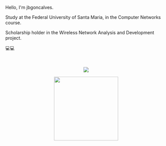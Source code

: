 Hello, I'm jbgoncalves.

Study at the Federal University of Santa Maria, in the Computer Networks course. 

Scholarship holder in the Wireless Network Analysis and Development project. 

💻💻
<!---
jbgoncalves/jbgoncalves is a ✨ special ✨ repository because its `README.md` (this file) appears on your GitHub profile.
You can click the Preview link to take a look at your changes.
--->

<!---
#Visualizações na página
--->

</br>
<p align="center">   <img alingn="center" src="https://profile-counter.glitch.me/jbgoncalvess/count.svg" /></p>


<div align="center">
  <div align="center">
  <a href="https://github.com/jbgoncalvess">
    <img height="200em" src="https://github-readme-stats.vercel.app/api?username=jbgoncalvess&show_icons=true&theme=merko&include_all_commits=true&count_private=true"/>
    </div>

